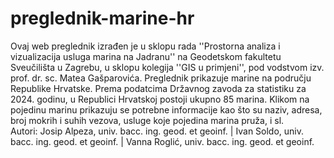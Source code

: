 # preglednik-marine-hr
Ovaj web preglednik izrađen je u sklopu rada ''Prostorna analiza i vizualizacija usluga marina na Jadranu'' na Geodetskom fakultetu Sveučilišta u Zagrebu, u sklopu kolegija ''GIS u primjeni'', pod vodstvom izv. prof. dr. sc. Matea Gašparovića.
Preglednik prikazuje marine na području Republike Hrvatske. Prema podatcima Državnog zavoda za statistiku za 2024. godinu, u Republici Hrvatskoj postoji ukupno 85 marina. Klikom na pojedinu marinu prikazuju se potrebne informacije kao što su naziv, adresa, broj mokrih i suhih vezova, usluge koje pojedina marina pruža, i sl. <br>
Autori: Josip Alpeza, univ. bacc. ing. geod. et geoinf. | Ivan Soldo, univ. bacc. ing. geod. et geoinf. | Vanna Roglić, univ. bacc. ing. geod. et geoinf.
